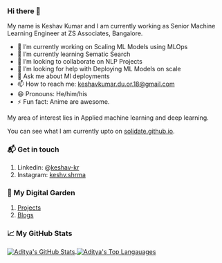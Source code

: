 ### Hi there 👋

My name is Keshav Kumar and I am currently working as Senior Machine Learning Engineer at ZS Associates, Bangalore.

- 🔭 I’m currently working on Scaling ML Models using MLOps
- 🌱 I’m currently learning Sematic Search
- 👯 I’m looking to collaborate on NLP Projects
- 🤔 I’m looking for help with Deploying ML Models on scale
- 💬 Ask me about Ml deployments
- 📫 How to reach me: keshavkumar.du.or.18@gmail.com
- 😄 Pronouns: He/him/his
- ⚡ Fun fact: Anime are awesome.

My area of interest lies in Applied machine learning and deep learning.

You can see what I am currently upto on [solidate.github.io](https://solidate.github.io).

### 📬 Get in touch
1. Linkedin: @[keshav-kr](https://in.linkedin.com/in/keshav-kr)
2. Instagram: [keshv.shrma](https://www.instagram.com/keshv.shrma/)

### 🌳 My Digital Garden
1. [Projects](https://solidate.github.io/projects/)
2. [Blogs](https://solidate.github.io/blog/)

### &#x1f4c8; My GitHub Stats

<a href="https://github.com/solidate/solidate">
  <img align="center" src="https://github-readme-stats.vercel.app/api?username=solidate&show_icons=true&line_height=27&count_private=true&title_color=ffffff&text_color=c9cacc&icon_color=2bbc8a&bg_color=1d1f21" alt="Aditya's GitHub Stats" />
</a>

<a href="https://github.com/solidate/solidate">
  <img align="center" src="https://github-readme-stats.vercel.app/api/top-langs/?username=solidate&hide=Jupyter%20Notebook&theme=dark&title_color=ffffff&text_color=c9cacc&icon_color=2bbc8a&bg_color=1d1f21" alt="Aditya's Top Langauages" />
</a>

<!-- <p align="left"><img src="https://komarev.com/ghpvc/?username=solidate" alt="solidate"/> </p> -->


<!--
**solidate/solidate** is a ✨ _special_ ✨ repository because its `README.md` (this file) appears on your GitHub profile.

Here are some ideas to get you started:

- 🔭 I’m currently working on ...
- 🌱 I’m currently learning ...
- 👯 I’m looking to collaborate on ...
- 🤔 I’m looking for help with ...
- 💬 Ask me about ...
- 📫 How to reach me: ...
- 😄 Pronouns: ...
- ⚡ Fun fact: ...
-->
